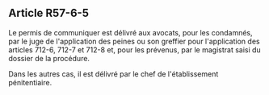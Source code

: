Article R57-6-5
----
Le permis de communiquer est délivré aux avocats, pour les condamnés, par le
juge de l'application des peines ou son greffier pour l'application des articles
712-6, 712-7 et 712-8 et, pour les prévenus, par le magistrat saisi du dossier
de la procédure.

Dans les autres cas, il est délivré par le chef de l'établissement
pénitentiaire.
